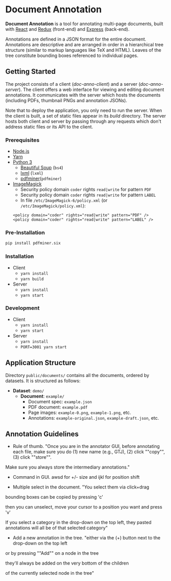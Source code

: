 # Document Annotation

**Document Annotation** is a tool for annotating multi-page documents,
built with [React](https://reactjs.org/) and [Redux](https://redux.js.org/)
(front-end) and [Express](http://expressjs.com/) (back-end).

Annotations are defined in a JSON format for the entire document.
Annotations are descriptive and are arranged in order in a hierarchical tree
structure (similar to markup languages like TeX and HTML). Leaves of the tree
constitute bounding boxes referenced to individual pages.

## Getting Started

The project consists of a client (*doc-anno-client*) and a server
(*doc-anno-server*). The client offers a web interface for viewing and editing
document annotations. It communicates with the server which hosts the documents
(including PDFs, thumbnail PNGs and annotation JSONs).

Note that to deploy the application, you only need to run the server.
When the client is built, a set of static files appear in its *build* directory.
The server hosts both client and server by passing through any requests
which don't address static files or its API to the client.

### Prerequisites

- [Node.js](https://nodejs.org/)
- [Yarn](https://yarnpkg.com/)
- [Python 3](https://www.python.org/)
  - [Beautiful Soup](https://www.crummy.com/software/BeautifulSoup/bs4/doc/) (`bs4`)
  - [lxml](https://lxml.de/) (`lxml`)
  - [pdfminer](https://github.com/pdfminer/pdfminer.six)(`pdfminer`)
- [ImageMagick](https://www.imagemagick.org/)
  - Security policy domain `coder` rights `read|write` for pattern `PDF`
  - Security policy domain `coder` rights `read|write` for pattern `LABEL`
  - In file `/etc/ImageMagick-6/policy.xml` (or `/etc/ImageMagick/policy.xml`):
  ```
  <policy domain="coder" rights="read|write" pattern="PDF" />
  <policy domain="coder" rights="read|write" pattern="LABEL" />
  ```

### Pre-Installation
```python
pip install pdfminer.six
```


### Installation

- Client
  - `yarn install`
  - `yarn build`
- Server
  - `yarn install`
  - `yarn start`

### Development

- Client
  - `yarn install`
  - `yarn start`
- Server
  - `yarn install`
  - `PORT=3001 yarn start`

## Application Structure

Directory `public/documents/` contains all the documents, ordered by datasets.
It is structured as follows:

- **Dataset**: `demo/`
  - **Document**: `example/`
    - Document spec: `example.json`
    - PDF document: `example.pdf`
    - Page images: `example-0.png`, `example-1.png`, etc.
    - Annotations: `example-original.json`, `example-draft.json`, etc.

## Annotation Guidelines
- Rule of thumb. "Once you are in the annotator GUI, before annotating each file, make sure you do (1) new name (e.g., GTJ), (2) click ""copy"", (3) click ""store"".

Make sure you always store the intermediary annotations."

        

- Command in GUI.        awsd for +/- size  and ijkl for position shift

 

- Multiple select in the document.        "You select them via click+drag

bounding boxes can be copied by pressing 'c'

then you can unselect, move your cursor to a position you want and press 'v'

 

If you select a category in the drop-down on the top left, they pasted annotations will all be of that selected category"

 

- Add a new annotation in the tree.    "either via the (+) button next to the drop-down on the top left

or by pressing ""Add"" on a node in the tree

they'll always be added on the very bottom of the children

of the currently selected node in the tree"

